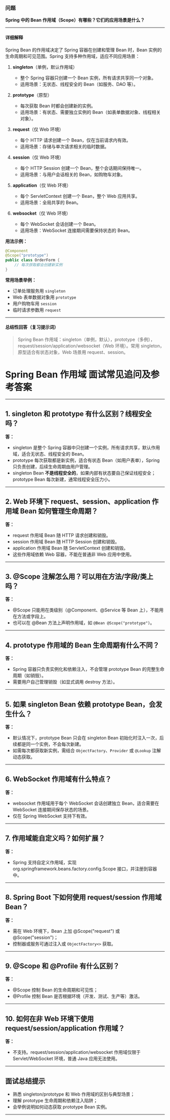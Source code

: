 ### 问题

**Spring 中的 Bean 作用域（Scope）有哪些？它们的应用场景是什么？**

---

#### 详细解释

Spring Bean 的作用域决定了 Spring 容器在创建和管理 Bean 时，Bean 实例的生命周期和可见范围。Spring 支持多种作用域，适应不同应用场景：

1. **singleton**（单例，默认作用域）
   - 整个 Spring 容器只创建一个 Bean 实例，所有请求共享同一个对象。
   - 适用场景：无状态、线程安全的 Bean（如服务、DAO 等）。

2. **prototype**（原型）
   - 每次获取 Bean 时都会创建新的实例。
   - 适用场景：有状态、需要独立实例的 Bean（如表单数据对象、线程相关对象）。

3. **request**（仅 Web 环境）
   - 每个 HTTP 请求创建一个 Bean，仅在当前请求内有效。
   - 适用场景：存储与单次请求相关的临时数据。

4. **session**（仅 Web 环境）
   - 每个 HTTP Session 创建一个 Bean，整个会话期间保持唯一。
   - 适用场景：与用户会话相关的 Bean，如购物车对象。

5. **application**（仅 Web 环境）
   - 每个 ServletContext 创建一个 Bean，整个 Web 应用共享。
   - 适用场景：全局共享的 Bean。

6. **websocket**（仅 Web 环境）
   - 每个 WebSocket 会话创建一个 Bean。
   - 适用场景：WebSocket 连接期间需要保持状态的 Bean。

**用法示例：**

```java
@Component
@Scope("prototype")
public class OrderForm {
    // 每次获取都会创建新实例
}
```

**常用场景举例：**
- 订单处理服务用 `singleton`
- Web 表单数据对象用 `prototype`
- 用户购物车用 `session`
- 临时请求参数用 `request`

---

#### 总结性回答（复习提示词）

> Spring Bean 作用域：singleton（单例，默认），prototype（多例），request/session/application/websocket（Web 环境）。常用 singleton，原型适合有状态对象，Web 场景用 request、session。

# Spring Bean 作用域 面试常见追问及参考答案

---

## 1. singleton 和 prototype 有什么区别？线程安全吗？

**答：**
- singleton 是整个 Spring 容器中只创建一个实例，所有请求共享，默认作用域，适合无状态、线程安全的 Bean。
- prototype 每次获取都是新实例，适合有状态 Bean（如用户表单），Spring 只负责创建，后续生命周期由用户管理。
- singleton Bean **不是线程安全的**，如果内部有状态要自己保证线程安全；prototype Bean 每次新建，通常线程安全压力小。

---

## 2. Web 环境下 request、session、application 作用域 Bean 如何管理生命周期？

**答：**
- request 作用域 Bean 随 HTTP 请求创建和销毁。
- session 作用域 Bean 随 HTTP Session 创建和销毁。
- application 作用域 Bean 随 ServletContext 创建和销毁。
- 这些作用域依赖 Web 容器，不能在普通非 Web 应用中使用。

---

## 3. @Scope 注解怎么用？可以用在方法/字段/类上吗？

**答：**
- @Scope 只能用在类级别（@Component、@Service 等 Bean 上），不能用在方法或字段上。
- 也可以在 @Bean 方法上声明作用域，如 `@Bean @Scope("prototype")`。

---

## 4. prototype 作用域的 Bean 生命周期有什么不同？

**答：**
- Spring 容器只负责实例化和依赖注入，不会管理 prototype Bean 的完整生命周期（如销毁）。
- 需要用户自己管理销毁（如显式调用 destroy 方法）。

---

## 5. 如果 singleton Bean 依赖 prototype Bean，会发生什么？

**答：**
- 默认情况下，prototype Bean 只会在 singleton Bean 初始化时注入一次，后续都是同一个实例，不会每次新建。
- 如需每次都获取新实例，需结合 `ObjectFactory`、`Provider` 或 `@Lookup` 注解动态获取。

---

## 6. WebSocket 作用域有什么特点？

**答：**
- websocket 作用域用于每个 WebSocket 会话创建独立 Bean，适合需要在 WebSocket 连接期间保存状态的场景。
- 仅在 Spring WebSocket 支持下有效。

---

## 7. 作用域能自定义吗？如何扩展？

**答：**
- Spring 支持自定义作用域，实现 org.springframework.beans.factory.config.Scope 接口，并注册到容器中。

---

## 8. Spring Boot 下如何使用 request/session 作用域 Bean？

**答：**
- 需在 Web 环境下，Bean 上加 @Scope("request") 或 @Scope("session")；
- 控制器或服务可通过注入或 `ObjectFactory<>` 获取。

---

## 9. @Scope 和 @Profile 有什么区别？

**答：**
- @Scope 控制 Bean 的生命周期和可见性；
- @Profile 控制 Bean 是否根据环境（开发、测试、生产等）激活。

---

## 10. 如何在非 Web 环境下使用 request/session/application 作用域？

**答：**
- 不支持。request/session/application/websocket 作用域仅限于 Servlet/WebSocket 环境，普通 Java 应用无法使用。

---

## 面试总结提示

- 熟悉 singleton/prototype 和 Web 作用域的区别与典型场景；
- 理解 prototype 生命周期和依赖注入陷阱；
- 会举例说明如何动态获取 prototype Bean 实例。

---

